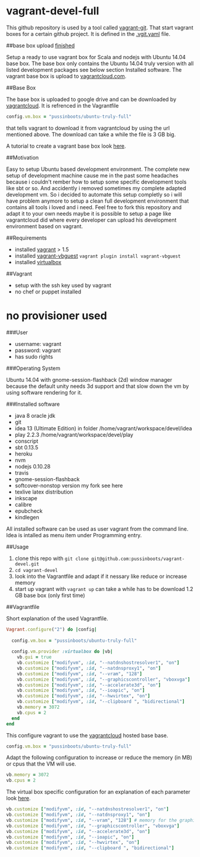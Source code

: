 vagrant-devel-full
=============

This github repository is used by a tool called [vagrant-git](https://github.com/pussinboots/vagrant-git). That start vagrant boxes for a certain github project. It is defined in the [.vgit.yaml](https://github.com/pussinboots/vagrant-devel-full/blob/master/.vgit.yml) file.

##base box upload [finished](https://vagrantcloud.com/pussinboots/ubuntu-truly-full)

Setup a ready to use vagrant box for Scala and nodejs with Ubuntu 14.04 base box. The base box only contains the 
Ubuntu 14.04 truly version with all listed development packages see below section Installed software. The vagrant base box is upload to [vagrantcloud.com](https://vagrantcloud.com/).

##Base Box

The base box is uploaded to google drive and can be downloaded by [vagrantcloud](https://vagrantcloud.com/pussinboots/ubuntu-truly-full). It is refrenced in the Vagrantfile
```ruby
config.vm.box = "pussinboots/ubuntu-truly-full"
```
that tells vagrant to download it from vagrantcloud by using the url mentioned above. The download can take a while the file is 3 GB big. 

A tutorial to create a vagrant base box look [here](https://docs.vagrantup.com/v2/boxes/base.html).

##Motivation

Easy to setup Ubuntu based development environment. The complete new setup of development machine cause me in the past some headaches
because i couldn't rember how to setup some specific development tools like sbt or so. And accidently i removed sometimes my complete adapted development vm. So i decided to automate this setup completly so i will have problem anymore to setup a clean full development environment that contains all tools i loved and i need. Feel free to fork this repository and adapt it to your own needs maybe it is possible to setup a page like vagrantcloud did where every developer can upload his development environment based on vagrant.

##Requirements

* installed [vagrant](http://www.vagrantup.com/downloads.html) > 1.5
* installed [vagrant-vbguest](https://github.com/dotless-de/vagrant-vbguest) ```vagrant plugin install vagrant-vbguest```
* installed [virtualbox](https://www.virtualbox.org/wiki/Downloads)

##Vagrant

* setup with the ssh key used by vagrant 
* no chef or puppet installed
# no provisioner used

###User

* username: vagrant
* password: vagrant
* has sudo rights

###Operating System

Ubuntu 14.04 with gnome-session-flashback (2d) window manager because the default unity needs 3d support and that slow down the vm by using software rendering for it.

###Installed software

* java 8 oracle jdk
* git 
* idea 13 (Ultimate Edition) in folder /home/vagrant/workspace/devel/idea
* play 2.2.3 /home/vagrant/workspace/devel/play
* conscript
* sbt 0.13.5
* heroku
* nvm
* nodejs 0.10.28
* travis
* gnome-session-flashback
* softcover-nonstop version my fork see here []()
* texlive latex distribution 
* inkscape
* calibre
* epubcheck
* kindlegen

All installed software can be used as user vagrant from the command line. Idea is intalled as menu item under Programming entry.

##Usage

1. clone this repo with ```git clone git@github.com:pussinboots/vagrant-devel.git```
2. ```cd vagrant-devel```
3. look into the Vagrantfile and adapt if it nessary like reduce or increase memory
4. start up vagrant with ```vagrant up``` can take a while has to be download 1.2 GB base box (only first time)

##Vagrantfile

Short explanation of the used Vagrantfile.
```ruby
Vagrant.configure("2") do |config|
  
  config.vm.box = "pussinboots/ubuntu-truly-full"
 
  config.vm.provider :virtualbox do |vb|
	vb.gui = true
	vb.customize ["modifyvm", :id, "--natdnshostresolver1", "on"]
	vb.customize ["modifyvm", :id, "--natdnsproxy1", "on"]
	vb.customize ["modifyvm", :id, "--vram", "128"]
	vb.customize ["modifyvm", :id, "--graphicscontroller", "vboxvga"]
	vb.customize ["modifyvm", :id, "--accelerate3d", "on"]
	vb.customize ["modifyvm", :id, "--ioapic", "on"]
	vb.customize ["modifyvm", :id, "--hwvirtex", "on"]
	vb.customize ["modifyvm", :id, "--clipboard ", "bidirectional"]
	vb.memory = 3072
	vb.cpus = 2
  end
end
```

This configure vagrant to use the  [vagrantcloud](https://vagrantcloud.com/pussinboots/ubuntu-truly-full) hosted base base. 
```ruby
config.vm.box = "pussinboots/ubuntu-truly-full"
```

Adapt the following configuration to increase or reduce the memory (in MB) or cpus that the VM will use. 
```ruby
vb.memory = 3072
vb.cpus = 2
```

The virtual box specific configuration for an explanation of each parameter look [here](https://www.virtualbox.org/manual/ch08.html).
```ruby
vb.customize ["modifyvm", :id, "--natdnshostresolver1", "on"]
vb.customize ["modifyvm", :id, "--natdnsproxy1", "on"]
vb.customize ["modifyvm", :id, "--vram", "128"] # memory for the graphic card
vb.customize ["modifyvm", :id, "--graphicscontroller", "vboxvga"] 
vb.customize ["modifyvm", :id, "--accelerate3d", "on"]
vb.customize ["modifyvm", :id, "--ioapic", "on"]
vb.customize ["modifyvm", :id, "--hwvirtex", "on"]
vb.customize ["modifyvm", :id, "--clipboard ", "bidirectional"]
```
